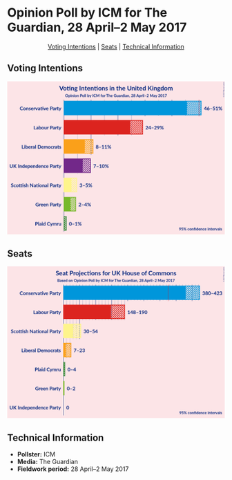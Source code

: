 # Opinion Poll by ICM for The Guardian, 28 April–2 May 2017

<p align="center"><a href="#voting-intentions">Voting Intentions</a> | <a href="#seats">Seats</a> | <a href="#technical-information">Technical Information</a></p>

## Voting Intentions

![Graph with voting intentions not yet produced](2017-05-02-ICM.png "Voting Intentions")

## Seats

![Graph with seats not yet produced](2017-05-02-ICM-seats.png "Seats")

## Technical Information

+ **Pollster:** ICM
+ **Media:** The Guardian
+ **Fieldwork period:** 28 April–2 May 2017

